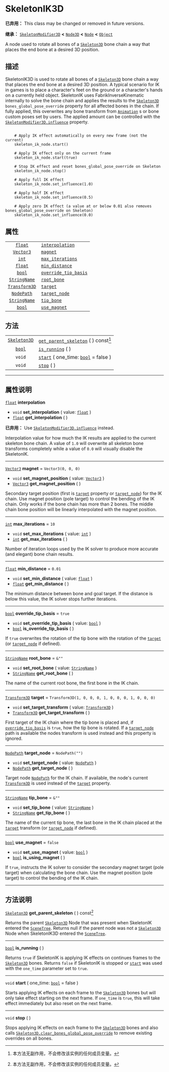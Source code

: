 <!-- ⚠ 请勿编辑本文件 ⚠ -->
<!-- 本文档使用脚本从 WeDot 引擎源码仓库生成。 -->
<!-- 生成脚本：https://github.com/WeDot-Engine/WeDot/tree/4.3/doc/tools/make_md.py； -->
<!-- 原文件：https://github.com/WeDot-Engine/WeDot/tree/4.3/doc/classes/SkeletonIK3D.xml。 -->

<div id="_class_skeletonik3d"></div>

# SkeletonIK3D

**已弃用：** This class may be changed or removed in future versions.

**继承：** [`SkeletonModifier3D`](class_skeletonmodifier3d.md) **<** [`Node3D`](class_node3d.md) **<** [`Node`](class_node.md) **<** [`Object`](class_object.md)

A node used to rotate all bones of a [`Skeleton3D`](class_skeleton3d.md) bone chain a way that places the end bone at a desired 3D position.

## 描述

SkeletonIK3D is used to rotate all bones of a [`Skeleton3D`](class_skeleton3d.md) bone chain a way that places the end bone at a desired 3D position. A typical scenario for IK in games is to place a character's feet on the ground or a character's hands on a currently held object. SkeletonIK uses FabrikInverseKinematic internally to solve the bone chain and applies the results to the [`Skeleton3D`](class_skeleton3d.md) `bones_global_pose_override` property for all affected bones in the chain. If fully applied, this overwrites any bone transform from [`Animation`](class_animation.md) s or bone custom poses set by users. The applied amount can be controlled with the [`SkeletonModifier3D.influence`](class_skeletonmodifier3d.md#class_skeletonmodifier3d_property_influence) property.

```

    # Apply IK effect automatically on every new frame (not the current)
    skeleton_ik_node.start()
    
    # Apply IK effect only on the current frame
    skeleton_ik_node.start(true)
    
    # Stop IK effect and reset bones_global_pose_override on Skeleton
    skeleton_ik_node.stop()
    
    # Apply full IK effect
    skeleton_ik_node.set_influence(1.0)
    
    # Apply half IK effect
    skeleton_ik_node.set_influence(0.5)
    
    # Apply zero IK effect (a value at or below 0.01 also removes bones_global_pose_override on Skeleton)
    skeleton_ik_node.set_influence(0.0)
```



## 属性

|||
|:-:|:--|
| [`float`](class_float.md)             | [`interpolation`](class_skeletonik3d.md#class_skeletonik3d_property_interpolation)           |                                                     |
| [`Vector3`](class_vector3.md)         | [`magnet`](class_skeletonik3d.md#class_skeletonik3d_property_magnet)                         | ``Vector3(0, 0, 0)``                                |
| [`int`](class_int.md)                 | [`max_iterations`](class_skeletonik3d.md#class_skeletonik3d_property_max_iterations)         | ``10``                                              |
| [`float`](class_float.md)             | [`min_distance`](class_skeletonik3d.md#class_skeletonik3d_property_min_distance)             | ``0.01``                                            |
| [`bool`](class_bool.md)               | [`override_tip_basis`](class_skeletonik3d.md#class_skeletonik3d_property_override_tip_basis) | ``true``                                            |
| [`StringName`](class_stringname.md)   | [`root_bone`](class_skeletonik3d.md#class_skeletonik3d_property_root_bone)                   | ``&""``                                             |
| [`Transform3D`](class_transform3d.md) | [`target`](class_skeletonik3d.md#class_skeletonik3d_property_target)                         | ``Transform3D(1, 0, 0, 0, 1, 0, 0, 0, 1, 0, 0, 0)`` |
| [`NodePath`](class_nodepath.md)       | [`target_node`](class_skeletonik3d.md#class_skeletonik3d_property_target_node)               | ``NodePath("")``                                    |
| [`StringName`](class_stringname.md)   | [`tip_bone`](class_skeletonik3d.md#class_skeletonik3d_property_tip_bone)                     | ``&""``                                             |
| [`bool`](class_bool.md)               | [`use_magnet`](class_skeletonik3d.md#class_skeletonik3d_property_use_magnet)                 | ``false``                                           |

## 方法

|||
|:-:|:--|
| [`Skeleton3D`](class_skeleton3d.md) | [`get_parent_skeleton`](class_skeletonik3d.md#class_skeletonik3d_method_get_parent_skeleton) ( ) const[^const] |
| [`bool`](class_bool.md)             | [`is_running`](class_skeletonik3d.md#class_skeletonik3d_method_is_running) ( )                                 |
| `void`                              | [`start`](class_skeletonik3d.md#class_skeletonik3d_method_start) ( one_time: [`bool`](class_bool.md) = false ) |
| `void`                              | [`stop`](class_skeletonik3d.md#class_skeletonik3d_method_stop) ( )                                             |

<!-- rst-class:: classref-section-separator -->

---

## 属性说明

<div id="_class_skeletonik3d_property_interpolation"></div>

[`float`](class_float.md) **interpolation** <div id="class_skeletonik3d_property_interpolation"></div>

- `void` **set_interpolation** ( value: [`float`](class_float.md) )
- [`float`](class_float.md) **get_interpolation** ( )

**已弃用：** Use [`SkeletonModifier3D.influence`](class_skeletonmodifier3d.md#class_skeletonmodifier3d_property_influence) instead.

Interpolation value for how much the IK results are applied to the current skeleton bone chain. A value of `1.0` will overwrite all skeleton bone transforms completely while a value of `0.0` will visually disable the SkeletonIK.

<!-- rst-class:: classref-item-separator -->

---

<div id="_class_skeletonik3d_property_magnet"></div>

[`Vector3`](class_vector3.md) **magnet** = ``Vector3(0, 0, 0)`` <div id="class_skeletonik3d_property_magnet"></div>

- `void` **set_magnet_position** ( value: [`Vector3`](class_vector3.md) )
- [`Vector3`](class_vector3.md) **get_magnet_position** ( )

Secondary target position (first is [`target`](class_skeletonik3d.md#class_skeletonik3d_property_target) property or [`target_node`](class_skeletonik3d.md#class_skeletonik3d_property_target_node)) for the IK chain. Use magnet position (pole target) to control the bending of the IK chain. Only works if the bone chain has more than 2 bones. The middle chain bone position will be linearly interpolated with the magnet position.

<!-- rst-class:: classref-item-separator -->

---

<div id="_class_skeletonik3d_property_max_iterations"></div>

[`int`](class_int.md) **max_iterations** = ``10`` <div id="class_skeletonik3d_property_max_iterations"></div>

- `void` **set_max_iterations** ( value: [`int`](class_int.md) )
- [`int`](class_int.md) **get_max_iterations** ( )

Number of iteration loops used by the IK solver to produce more accurate (and elegant) bone chain results.

<!-- rst-class:: classref-item-separator -->

---

<div id="_class_skeletonik3d_property_min_distance"></div>

[`float`](class_float.md) **min_distance** = ``0.01`` <div id="class_skeletonik3d_property_min_distance"></div>

- `void` **set_min_distance** ( value: [`float`](class_float.md) )
- [`float`](class_float.md) **get_min_distance** ( )

The minimum distance between bone and goal target. If the distance is below this value, the IK solver stops further iterations.

<!-- rst-class:: classref-item-separator -->

---

<div id="_class_skeletonik3d_property_override_tip_basis"></div>

[`bool`](class_bool.md) **override_tip_basis** = ``true`` <div id="class_skeletonik3d_property_override_tip_basis"></div>

- `void` **set_override_tip_basis** ( value: [`bool`](class_bool.md) )
- [`bool`](class_bool.md) **is_override_tip_basis** ( )

If `true` overwrites the rotation of the tip bone with the rotation of the [`target`](class_skeletonik3d.md#class_skeletonik3d_property_target) (or [`target_node`](class_skeletonik3d.md#class_skeletonik3d_property_target_node) if defined).

<!-- rst-class:: classref-item-separator -->

---

<div id="_class_skeletonik3d_property_root_bone"></div>

[`StringName`](class_stringname.md) **root_bone** = ``&""`` <div id="class_skeletonik3d_property_root_bone"></div>

- `void` **set_root_bone** ( value: [`StringName`](class_stringname.md) )
- [`StringName`](class_stringname.md) **get_root_bone** ( )

The name of the current root bone, the first bone in the IK chain.

<!-- rst-class:: classref-item-separator -->

---

<div id="_class_skeletonik3d_property_target"></div>

[`Transform3D`](class_transform3d.md) **target** = ``Transform3D(1, 0, 0, 0, 1, 0, 0, 0, 1, 0, 0, 0)`` <div id="class_skeletonik3d_property_target"></div>

- `void` **set_target_transform** ( value: [`Transform3D`](class_transform3d.md) )
- [`Transform3D`](class_transform3d.md) **get_target_transform** ( )

First target of the IK chain where the tip bone is placed and, if [`override_tip_basis`](class_skeletonik3d.md#class_skeletonik3d_property_override_tip_basis) is `true`, how the tip bone is rotated. If a [`target_node`](class_skeletonik3d.md#class_skeletonik3d_property_target_node) path is available the nodes transform is used instead and this property is ignored.

<!-- rst-class:: classref-item-separator -->

---

<div id="_class_skeletonik3d_property_target_node"></div>

[`NodePath`](class_nodepath.md) **target_node** = ``NodePath("")`` <div id="class_skeletonik3d_property_target_node"></div>

- `void` **set_target_node** ( value: [`NodePath`](class_nodepath.md) )
- [`NodePath`](class_nodepath.md) **get_target_node** ( )

Target node [`NodePath`](class_nodepath.md) for the IK chain. If available, the node's current [`Transform3D`](class_transform3d.md) is used instead of the [`target`](class_skeletonik3d.md#class_skeletonik3d_property_target) property.

<!-- rst-class:: classref-item-separator -->

---

<div id="_class_skeletonik3d_property_tip_bone"></div>

[`StringName`](class_stringname.md) **tip_bone** = ``&""`` <div id="class_skeletonik3d_property_tip_bone"></div>

- `void` **set_tip_bone** ( value: [`StringName`](class_stringname.md) )
- [`StringName`](class_stringname.md) **get_tip_bone** ( )

The name of the current tip bone, the last bone in the IK chain placed at the [`target`](class_skeletonik3d.md#class_skeletonik3d_property_target) transform (or [`target_node`](class_skeletonik3d.md#class_skeletonik3d_property_target_node) if defined).

<!-- rst-class:: classref-item-separator -->

---

<div id="_class_skeletonik3d_property_use_magnet"></div>

[`bool`](class_bool.md) **use_magnet** = ``false`` <div id="class_skeletonik3d_property_use_magnet"></div>

- `void` **set_use_magnet** ( value: [`bool`](class_bool.md) )
- [`bool`](class_bool.md) **is_using_magnet** ( )

If `true`, instructs the IK solver to consider the secondary magnet target (pole target) when calculating the bone chain. Use the magnet position (pole target) to control the bending of the IK chain.

<!-- rst-class:: classref-section-separator -->

---

## 方法说明

<div id="_class_skeletonik3d_method_get_parent_skeleton"></div>

[`Skeleton3D`](class_skeleton3d.md) **get_parent_skeleton** ( ) const[^const]<div id="class_skeletonik3d_method_get_parent_skeleton"></div>

Returns the parent [`Skeleton3D`](class_skeleton3d.md) Node that was present when SkeletonIK entered the [`SceneTree`](class_scenetree.md). Returns null if the parent node was not a [`Skeleton3D`](class_skeleton3d.md) Node when SkeletonIK3D entered the [`SceneTree`](class_scenetree.md).

<!-- rst-class:: classref-item-separator -->

---

<div id="_class_skeletonik3d_method_is_running"></div>

[`bool`](class_bool.md) **is_running** ( )<div id="class_skeletonik3d_method_is_running"></div>

Returns `true` if SkeletonIK is applying IK effects on continues frames to the [`Skeleton3D`](class_skeleton3d.md) bones. Returns `false` if SkeletonIK is stopped or [`start`](class_skeletonik3d.md#class_skeletonik3d_method_start) was used with the `one_time` parameter set to `true`.

<!-- rst-class:: classref-item-separator -->

---

<div id="_class_skeletonik3d_method_start"></div>

`void` **start** ( one_time: [`bool`](class_bool.md) = false )<div id="class_skeletonik3d_method_start"></div>

Starts applying IK effects on each frame to the [`Skeleton3D`](class_skeleton3d.md) bones but will only take effect starting on the next frame. If `one_time` is `true`, this will take effect immediately but also reset on the next frame.

<!-- rst-class:: classref-item-separator -->

---

<div id="_class_skeletonik3d_method_stop"></div>

`void` **stop** ( )<div id="class_skeletonik3d_method_stop"></div>

Stops applying IK effects on each frame to the [`Skeleton3D`](class_skeleton3d.md) bones and also calls [`Skeleton3D.clear_bones_global_pose_override`](class_skeleton3d.md#class_skeleton3d_method_clear_bones_global_pose_override) to remove existing overrides on all bones.

[^virtual]: 本方法通常需要用户覆盖才能生效。
[^const]: 本方法无副作用，不会修改该实例的任何成员变量。
[^vararg]: 本方法除了能接受在此处描述的参数外，还能够继续接受任意数量的参数。
[^constructor]: 本方法用于构造某个类型。
[^static]: 调用本方法无需实例，可直接使用类名进行调用。
[^operator]: 本方法描述的是使用本类型作为左操作数的有效运算符。
[^bitfield]: 这个值是由下列位标志构成位掩码的整数。
[^void]: 无返回值。
